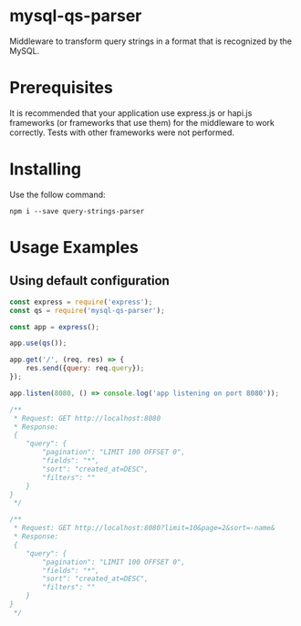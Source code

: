 # mysql-qs-parser

Middleware to transform query strings in a format that is recognized by the MySQL.

# Prerequisites

It is recommended that your application use express.js or hapi.js frameworks (or frameworks that use them) for the
middleware to work correctly. Tests with other frameworks were not performed.

# Installing

Use the follow command:

`npm i --save query-strings-parser`

# Usage Examples

## Using default configuration

```js
const express = require('express');
const qs = require('mysql-qs-parser');

const app = express();

app.use(qs());

app.get('/', (req, res) => {
    res.send({query: req.query});
});

app.listen(8080, () => console.log('app listening on port 8080'));

/**
 * Request: GET http://localhost:8080
 * Response:
 {
    "query": {
        "pagination": "LIMIT 100 OFFSET 0",
        "fields": "*",
        "sort": "created_at=DESC",
        "filters": ""
    }
}
 */

/**
 * Request: GET http://localhost:8080?limit=10&page=2&sort=-name&
 * Response:
 {
    "query": {
        "pagination": "LIMIT 100 OFFSET 0",
        "fields": "*",
        "sort": "created_at=DESC",
        "filters": ""
    }
}
 */

```

